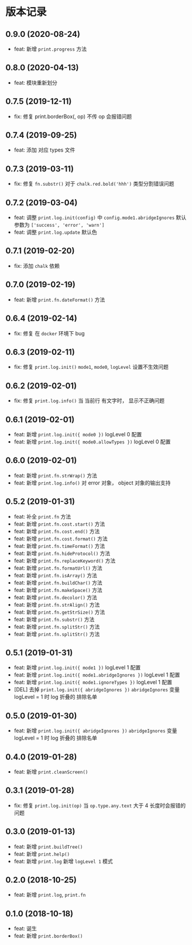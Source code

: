 # 版本记录
## 0.9.0 (2020-08-24)
* feat: 新增 `print.progress` 方法
## 0.8.0 (2020-04-13)
* feat: 模块重新划分

## 0.7.5 (2019-12-11)
* fix: 修复 print.borderBox(, op) 不传 op 会报错问题

## 0.7.4 (2019-09-25)
* feat: 添加 对应 types 文件

## 0.7.3 (2019-03-11)
* fix: 修复 `fn.substr()` 对于 `chalk.red.bold('hhh')` 类型分割错误问题

## 0.7.2 (2019-03-04)
* feat: 调整 `print.log.init(config)` 中 `config.mode1.abridgeIgnores` 默认参数为 `['success', 'error', 'warn']`
* feat: 调整 `print.log.update` 默认色

## 0.7.1 (2019-02-20)
* fix: 添加 `chalk` 依赖

## 0.7.0 (2019-02-19)
* feat: 新增 `print.fn.dateFormat()` 方法

## 0.6.4 (2019-02-14)
* fix: 修复 在 `docker` 环境下 bug

## 0.6.3 (2019-02-11)
* fix: 修复 `print.log.init()` `mode1`, `mode0`, `logLevel` 设置不生效问题

## 0.6.2 (2019-02-01)
* fix: 修复 `print.log.info()` 当 当前行 有文字时， 显示不正确问题

## 0.6.1 (2019-02-01)
* feat: 新增 `print.log.init({ mode0 })` logLevel 0 配置
* feat: 新增 `print.log.init({ mode0.allowTypes })` logLevel 0 配置

## 0.6.0 (2019-02-01)
* feat: 新增 `print.fn.strWrap()` 方法
* feat: 新增 `print.log.info()` 对 error 对象， object 对象的输出支持

## 0.5.2 (2019-01-31)
* feat: 补全 `print.fn` 方法
* feat: 新增 `print.fn.cost.start()` 方法
* feat: 新增 `print.fn.cost.end()` 方法
* feat: 新增 `print.fn.cost.format()` 方法
* feat: 新增 `print.fn.timeFormat()` 方法
* feat: 新增 `print.fn.hideProtocol()` 方法
* feat: 新增 `print.fn.replaceKeyword()` 方法
* feat: 新增 `print.fn.formatUrl()` 方法
* feat: 新增 `print.fn.isArray()` 方法
* feat: 新增 `print.fn.buildChar()` 方法
* feat: 新增 `print.fn.makeSpace()` 方法
* feat: 新增 `print.fn.decolor()` 方法
* feat: 新增 `print.fn.strAlign()` 方法
* feat: 新增 `print.fn.getStrSize()` 方法
* feat: 新增 `print.fn.substr()` 方法
* feat: 新增 `print.fn.splitStr()` 方法
* feat: 新增 `print.fn.splitStr()` 方法

## 0.5.1 (2019-01-31)
* feat: 新增 `print.log.init({ mode1 })` logLevel 1 配置
* feat: 新增 `print.log.init({ mode1.abridgeIgnores })` logLevel 1 配置
* feat: 新增 `print.log.init({ mode1.ignoreTypes })` logLevel 1 配置
* [DEL] 去掉 `print.log.init({ abridgeIgnores })` `abridgeIgnores` 变量 logLevel = 1 时 log 折叠的 排除名单

## 0.5.0 (2019-01-30)
* feat: 新增 `print.log.init({ abridgeIgnores })` `abridgeIgnores` 变量 logLevel = 1 时 log 折叠的 排除名单

## 0.4.0 (2019-01-28)
* feat: 新增 `print.cleanScreen()`

## 0.3.1 (2019-01-28)
* fix: 修复 `print.log.init(op)` 当 `op.type.any.text` 大于 4 长度时会报错的问题

## 0.3.0 (2019-01-13)
* feat: 新增 `print.buildTree()`
* feat: 新增 `print.help()`
* feat: 新增 `print.log` 新增 `logLevel 1` 模式

## 0.2.0 (2018-10-25)
* feat: 新增 `print.log`, `print.fn`

## 0.1.0 (2018-10-18)
* feat: 诞生
* feat: 新增 `print.borderBox()`

